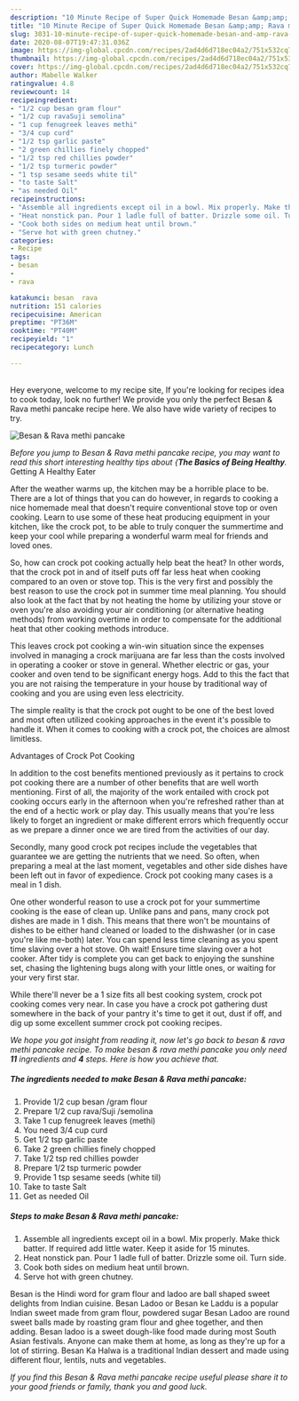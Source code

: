 ```yaml
---
description: "10 Minute Recipe of Super Quick Homemade Besan &amp;amp; Rava methi pancake"
title: "10 Minute Recipe of Super Quick Homemade Besan &amp;amp; Rava methi pancake"
slug: 3031-10-minute-recipe-of-super-quick-homemade-besan-and-amp-rava-methi-pancake
date: 2020-08-07T19:47:31.036Z
image: https://img-global.cpcdn.com/recipes/2ad4d6d718ec04a2/751x532cq70/besan-rava-methi-pancake-recipe-main-photo.jpg
thumbnail: https://img-global.cpcdn.com/recipes/2ad4d6d718ec04a2/751x532cq70/besan-rava-methi-pancake-recipe-main-photo.jpg
cover: https://img-global.cpcdn.com/recipes/2ad4d6d718ec04a2/751x532cq70/besan-rava-methi-pancake-recipe-main-photo.jpg
author: Mabelle Walker
ratingvalue: 4.8
reviewcount: 14
recipeingredient:
- "1/2 cup besan gram flour"
- "1/2 cup ravaSuji semolina"
- "1 cup fenugreek leaves methi"
- "3/4 cup curd"
- "1/2 tsp garlic paste"
- "2 green chillies finely chopped"
- "1/2 tsp red chillies powder"
- "1/2 tsp turmeric powder"
- "1 tsp sesame seeds white til"
- "to taste Salt"
- "as needed Oil"
recipeinstructions:
- "Assemble all ingredients except oil in a bowl. Mix properly. Make thick batter. If required add little water. Keep it aside for 15 minutes."
- "Heat nonstick pan. Pour 1 ladle full of batter. Drizzle some oil. Turn side."
- "Cook both sides on medium heat until brown."
- "Serve hot with green chutney."
categories:
- Recipe
tags:
- besan
- 
- rava

katakunci: besan  rava 
nutrition: 151 calories
recipecuisine: American
preptime: "PT36M"
cooktime: "PT40M"
recipeyield: "1"
recipecategory: Lunch

---
```

<br>
Hey everyone, welcome to my recipe site, If you're looking for recipes idea to cook today, look no further! We provide you only the perfect Besan &amp; Rava methi pancake recipe here. We also have wide variety of recipes to try.
<br>


![Besan &amp; Rava methi pancake](https://img-global.cpcdn.com/recipes/2ad4d6d718ec04a2/751x532cq70/besan-rava-methi-pancake-recipe-main-photo.jpg)

<i>Before you jump to Besan &amp; Rava methi pancake recipe, you may want to read this short interesting healthy tips about {<strong>The Basics of Being Healthy</strong>.</i>
Getting A Healthy Eater


After the weather warms up, the kitchen may be a horrible place to be. There are a lot of things that you can do however, in regards to cooking a nice homemade meal that doesn't require conventional stove top or oven cooking. Learn to use some of these heat producing equipment in your kitchen, like the crock pot, to be able to truly conquer the summertime and keep your cool while preparing a wonderful warm meal for friends and loved ones.

So, how can crock pot cooking actually help beat the heat? In other words, that the crock pot in and of itself puts off far less heat when cooking compared to an oven or stove top. This is the very first and possibly the best reason to use the crock pot in summer time meal planning. You should also look at the fact that by not heating the home by utilizing your stove or oven you're also avoiding your air conditioning (or alternative heating methods) from working overtime in order to compensate for the additional heat that other cooking methods introduce.

This leaves crock pot cooking a win-win situation since the expenses involved in managing a crock marijuana are far less than the costs involved in operating a cooker or stove in general. Whether electric or gas, your cooker and oven tend to be significant energy hogs. Add to this the fact that you are not raising the temperature in your house by traditional way of cooking and you are using even less electricity.

 The simple reality is that the crock pot ought to be one of the best loved and most often utilized cooking approaches in the event it's possible to handle it. When it comes to cooking with a crock pot, the choices are almost limitless.  

Advantages of Crock Pot Cooking

In addition to the cost benefits mentioned previously as it pertains to crock pot cooking there are a number of other benefits that are well worth mentioning. First of all, the majority of the work entailed with crock pot cooking occurs early in the afternoon when you're refreshed rather than at the end of a hectic work or play day. This usually means that you're less likely to forget an ingredient or make different errors which frequently occur as we prepare a dinner once we are tired from the activities of our day.

Secondly, many good crock pot recipes include the vegetables that guarantee we are getting the nutrients that we need. So often, when preparing a meal at the last moment, vegetables and other side dishes have been left out in favor of expedience. Crock pot cooking many cases is a meal in 1 dish.

One other wonderful reason to use a crock pot for your summertime cooking is the ease of clean up.  Unlike pans and pans, many crock pot dishes are made in 1 dish. This means that there won't be mountains of dishes to be either hand cleaned or loaded to the dishwasher (or in case you're like me-both) later. You can spend less time cleaning as you spent time slaving over a hot stove. Oh wait! Ensure time slaving over a hot cooker. After tidy is complete you can get back to enjoying the sunshine set, chasing the lightening bugs along with your little ones, or waiting for your very first star.

While there'll never be a 1 size fits all best cooking system, crock pot cooking comes very near. In case you have a crock pot gathering dust somewhere in the back of your pantry it's time to get it out, dust if off, and dig up some excellent summer crock pot cooking recipes.


<i>We hope you got insight from reading it, now let's go back to besan &amp; rava methi pancake recipe. To make besan &amp; rava methi pancake you only need <strong>11</strong> ingredients and <strong>4</strong> steps. Here is how you achieve that.
</i>

##### The ingredients needed to make Besan &amp; Rava methi pancake:

1. Provide 1/2 cup besan /gram flour
1. Prepare 1/2 cup rava/Suji /semolina
1. Take 1 cup fenugreek leaves (methi)
1. You need 3/4 cup curd
1. Get 1/2 tsp garlic paste
1. Take 2 green chillies finely chopped
1. Take 1/2 tsp red chillies powder
1. Prepare 1/2 tsp turmeric powder
1. Provide 1 tsp sesame seeds (white til)
1. Take to taste Salt
1. Get as needed Oil


##### Steps to make Besan &amp; Rava methi pancake:

1. Assemble all ingredients except oil in a bowl. Mix properly. Make thick batter. If required add little water. Keep it aside for 15 minutes.
1. Heat nonstick pan. Pour 1 ladle full of batter. Drizzle some oil. Turn side.
1. Cook both sides on medium heat until brown.
1. Serve hot with green chutney.


Besan is the Hindi word for gram flour and ladoo are ball shaped sweet delights from Indian cuisine. Besan Ladoo or Besan ke Laddu is a popular Indian sweet made from gram flour, powdered sugar Besan Ladoo are round sweet balls made by roasting gram flour and ghee together, and then adding. Besan ladoo is a sweet dough-like food made during most South Asian festivals. Anyone can make them at home, as long as they&#39;re up for a lot of stirring. Besan Ka Halwa is a traditional Indian dessert and made using different flour, lentils, nuts and vegetables. 

<i>If you find this Besan &amp; Rava methi pancake recipe useful please share it to your good friends or family, thank you and good luck.</i>
